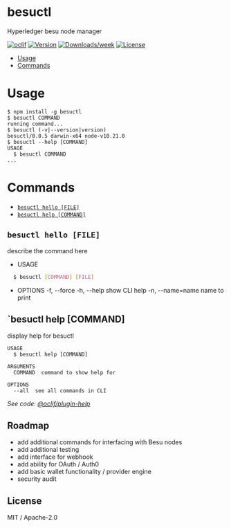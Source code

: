 # besuctl

Hyperledger besu node manager

[![oclif](https://img.shields.io/badge/cli-oclif-brightgreen.svg)](https://oclif.io)
[![Version](https://img.shields.io/npm/v/besuctl.svg)](https://npmjs.org/package/besuctl)
[![Downloads/week](https://img.shields.io/npm/dw/besuctl.svg)](https://npmjs.org/package/besuctl)
[![License](https://img.shields.io/npm/l/besuctl.svg)](https://github.com/freight-trust/besuctl/blob/master/package.json)

<!-- toc -->

- [Usage](#usage)
- [Commands](#commands)
<!-- tocstop -->

# Usage

<!-- usage -->

```sh-session
$ npm install -g besuctl
$ besuctl COMMAND
running command...
$ besuctl (-v|--version|version)
besuctl/0.0.5 darwin-x64 node-v10.21.0
$ besuctl --help [COMMAND]
USAGE
  $ besuctl COMMAND
...
```

<!-- usagestop -->

# Commands

<!-- commands -->

- [`besuctl hello [FILE]`](#besuctl-hello-file)
- [`besuctl help [COMMAND]`](#besuctl-help-command)

## `besuctl hello [FILE]`

describe the command here


- USAGE
```bash
  $ besuctl [COMMAND] [FILE]
```

- OPTIONS
  -f, --force
  -h, --help       show CLI help
  -n, --name=name  name to print

## `besuctl help [COMMAND]

display help for besuctl

```
USAGE
  $ besuctl help [COMMAND]

ARGUMENTS
  COMMAND  command to show help for

OPTIONS
  --all  see all commands in CLI
```

_See code:
[@oclif/plugin-help](https://github.com/oclif/plugin-help/blob/v3.1.0/src/commands/help.ts)_

<!-- commandsstop -->

## Roadmap
- add additional commands for interfacing with Besu nodes 
- add additional testing
- add interface for webhook
- add ability for OAuth / Auth0
- add basic wallet functionality / provider engine
- security audit 

## License

MIT / Apache-2.0